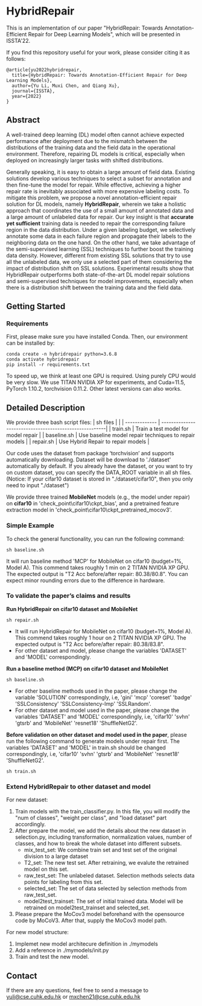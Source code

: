# HybridRepair

This is an implementation of our paper "HybridRepair: Towards Annotation-Efficient Repair for Deep Learning Models", which will be presented in ISSTA'22.

If you find this repository useful for your work, please consider citing it as follows:
```
@article{yu2022hybridrepair,
  title={HybridRepair: Towards Annotation-Efficient Repair for Deep Learning Models},
  author={Yu Li, Muxi Chen, and Qiang Xu},
  journal={ISSTA},
  year={2022}
}
```

## Abstract

A well-trained deep learning (DL) model often cannot achieve expected performance after deployment due to the mismatch between the distributions of the training data and the field data in the operational environment. Therefore, repairing DL models is critical, especially when deployed on increasingly larger tasks with shifted distributions. 

Generally speaking, it is easy to obtain a large amount of field data. Existing solutions develop various techniques to select a subset for annotation and then fine-tune the model for repair. While effective, achieving a higher repair rate is inevitably associated with more expensive labeling costs. To mitigate this problem, we propose a novel annotation-efficient repair solution for DL models, namely **HybridRepair**, wherein we take a holistic approach that coordinates the use of a small amount of annotated data and a large amount of unlabeled data for repair. Our key insight is that **accurate yet sufficient** training data is needed to repair the corresponding failure region in the data distribution. Under a given labeling budget, we selectively annotate some data in each failure region and propagate their labels to the neighboring data on the one hand. On the other hand, we take advantage of the semi-supervised learning (SSL) techniques to further boost the training data density. However, different from existing SSL solutions that try to use all the unlabeled data, we only use a selected part of them considering the impact of distribution shift on SSL solutions. 
Experimental results show that HybridRepair outperforms both state-of-the-art DL model repair solutions and semi-supervised techniques for model improvements, especially when there is a distribution shift between the training data and the field data. 

## Getting Started
### Requirements

First, please make sure you have installed Conda. Then, our environment can be installed by:
```
conda create -n hybridrepair python=3.6.8
conda activate hybridrepair
pip install -r requirements.txt
```
To speed up, we think at least one GPU is required. Using purely CPU would be very slow. We use TITAN NVIDIA XP for experiments, and Cuda=11.5, PyTorch 1.10.2, torchvision 0.11.2. Other latest versions can also works.

## Detailed Description
We provide three bash script files:
| sh files      |                                                        |
| ------------- | -------------------------------------------------------| 
| train.sh      | Train a test model for model repair                    |
| baseline.sh      | Use baseline model repair techniques to repair models   | 
| repair.sh        | Use Hybrid Repair to repair models                      |
 
Our code uses the dataset from package ‘torchvision’ and supports automatically downloading. Dataset will be download to './dataset' automatically by default. If you already have the dataset, or you want to try on custom dataset, you can specify the DATA_ROOT variable in all sh files. (Notice: If your cifar10 dataset is stored in "./dataset/cifar10", then you only need to input "./dataset") 

We provide three trained **MobileNet** models (e.g., the model under repair) on **cifar10** in 'check_point\cifar10\ckpt_bias', and a pretrained feature extraction model in 'check_point\cifar10\ckpt_pretrained_mocov3'.

### Simple Example

To check the general functionality, you can run the following command:
```
sh baseline.sh
```
It will run baseline method 'MCP' for MobileNet on cifar10 (budget=1%, Model A). This commend takes roughly 1 min on 2 TITAN NVIDIA XP GPU. The expected output is "T2 Acc before/after repair: 80.38/80.8". You can expect minor rounding errors due to the difference in hardware. 

### To validate the paper’s claims and results

**Run HybridRepair on cifar10 dataset and MobileNet**
```
sh repair.sh
```
- It will run HybridRepair for MobileNet on cifar10 (budget=1%, Model A). This commend takes roughly 1 hour on 2 TITAN NVIDIA XP GPU. The expected output is "T2 Acc before/after repair: 80.38/83.8".
- For other dataset and model, please change the variables 'DATASET' and 'MODEL' correspondingly. 

**Run a baseline method (MCP) on cifar10 dataset and MobileNet**
```
sh baseline.sh
```
- For other baseline methods used in the paper, please change the variable 'SOLUTION' correspondingly, i.e, 'gini' 'mcp' 'coreset' 'badge' 'SSLConsistency' 'SSLConsistency-Imp' 'SSLRandom'. 
- For other dataset and model used in the paper, please change the variables 'DATASET' and 'MODEL' correspondingly, i.e, 'cifar10' 'svhn' 'gtsrb' and 'MobileNet' 'resnet18' 'ShuffleNetG2'. 

**Before validation on other dataset and model used in the paper**, please run the following command to generate models under repair first. The variables 'DATASET' and 'MODEL' in train.sh should be changed correspondingly, i.e, 'cifar10' 'svhn' 'gtsrb' and 'MobileNet' 'resnet18' 'ShuffleNetG2'. 
```
sh train.sh
```

### Extend HybridRepair to other dataset and model
For new dataset:
1. Train models with the train_classifier.py. In this file, you will modify the "num of classes", "weight per class", and "load dataset" part accordingly.
1. After prepare the model, we add the details about the new dataset in selection.py, including transformation, normalization values, number of classes, and how to break the whole dataset into different subsets.
    - mix_test_set: We combine train set and test set of the original division to a large dataset
    - T2_set: The new test set. After retraining, we evalute the retrained model on this set.
    - raw_test_set: The unlabeled dataset. Selection methods selects data points for labeling from this set.
    - selected_set: The set of data selected by selection methods from raw_test_set.
    - model2test_trainset: The set of initial trained data. Model will be retrained on model2test_trainset and selected_set.
4. Please prepare the MoCov3 model beforehand with the opensource code by MoCoV3. After that, supply the MoCov3 model path.

For new model structure:
1. Implemet new model architecure definition in ./mymodels
2. Add a reference in ./mymodels/init.py
3. Train and test the new model.

## Contact
If there are any questions, feel free to send a message to yuli@cse.cuhk.edu.hk or mxchen21@cse.cuhk.edu.hk


